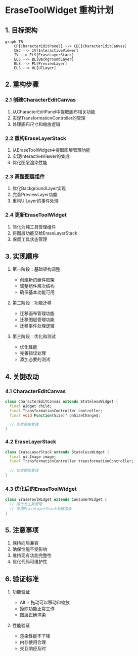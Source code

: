 # EraseToolWidget 重构计划

## 1. 目标架构

```mermaid
graph TB
    CP[CharacterEditPanel] --> CEC[CharacterEditCanvas]
    CEC --> IV[InteractiveViewer]
    IV --> ELS[EraseLayerStack]
    ELS --> BL[BackgroundLayer]
    ELS --> PL[PreviewLayer]
    ELS --> UL[UILayer]
```

## 2. 重构步骤

### 2.1 创建CharacterEditCanvas

1. 从CharacterEditPanel中提取画布相关功能
2. 实现TransformationController的管理
3. 处理画布尺寸和缩放逻辑

### 2.2 重构EraseLayerStack

1. 从EraseToolWidget中提取图层管理功能
2. 实现InteractiveViewer的集成
3. 优化图层渲染性能

### 2.3 调整图层组件

1. 优化BackgroundLayer实现
2. 完善PreviewLayer功能
3. 重构UILayer的事件处理

### 2.4 更新EraseToolWidget

1. 简化为纯工具管理组件
2. 将图层功能交给EraseLayerStack
3. 保留工具状态管理

## 3. 实现顺序

1. 第一阶段：基础架构调整
   - 创建新的组件框架
   - 调整组件层次结构
   - 确保基本功能可用

2. 第二阶段：功能迁移
   - 迁移画布管理功能
   - 迁移图层管理功能
   - 迁移事件处理逻辑

3. 第三阶段：优化和测试
   - 优化性能
   - 完善错误处理
   - 添加必要的测试

## 4. 关键改动

### 4.1 CharacterEditCanvas

```dart
class CharacterEditCanvas extends StatelessWidget {
  final Widget child;
  final TransformationController controller;
  final void Function(Size)? onSizeChanged;

  // 负责画布管理
}
```

### 4.2 EraseLayerStack

```dart
class EraseLayerStack extends StatelessWidget {
  final ui.Image image;
  final TransformationController transformationController;
  
  // 负责图层管理
}
```

### 4.3 优化后的EraseToolWidget

```dart
class EraseToolWidget extends ConsumerWidget {
  // 简化为工具管理
  // 使用EraseLayerStack处理渲染
}
```

## 5. 注意事项

1. 保持向后兼容
2. 确保性能不受影响
3. 维持现有功能完整性
4. 优化代码可维护性

## 6. 验证标准

1. 功能验证
   - Alt + 拖动可以移动和缩放
   - 擦除功能正常工作
   - 图层正确渲染

2. 性能验证
   - 渲染性能不下降
   - 内存使用合理
   - 交互响应及时
